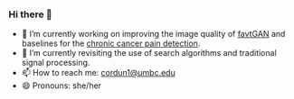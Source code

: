 ### Hi there 👋

- 🔭 I’m currently working on improving the image quality of <a href="https://github.com/nudro/favtgan">favtGAN</a> and baselines for the <a href="https://openreview.net/forum?id=Y6sH0l4PExm">chronic cancer pain detection</a>.
- 🌱 I’m currently revisiting the use of search algorithms and traditional signal processing.
- 📫 How to reach me: <a href="cordun1@umbc.edu">cordun1@umbc.edu</a>
- 😄 Pronouns: she/her

<!--
**nudro/nudro** is a ✨ _special_ ✨ repository because its `README.md` (this file) appears on your GitHub profile.

Here are some ideas to get you started:

🔭 I’m currently working on ...
- 🌱 I’m currently learning ...
- 👯 I’m looking to collaborate on ...
- 🤔 I’m looking for help with ...
- 💬 Ask me about ...
- 📫 How to reach me: ...
- 😄 Pronouns: ...
- ⚡ Fun fact: ...
-->
